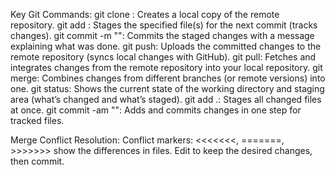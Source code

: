 Key Git Commands:
git clone <repo-url>: Creates a local copy of the remote repository.
git add <file>: Stages the specified file(s) for the next commit (tracks changes).
git commit -m "<message>": Commits the staged changes with a message explaining what was done.
git push: Uploads the committed changes to the remote repository (syncs local changes with GitHub).
git pull: Fetches and integrates changes from the remote repository into your local repository.
git merge: Combines changes from different branches (or remote versions) into one.
git status: Shows the current state of the working directory and staging area (what’s changed and what’s staged).
git add .: Stages all changed files at once.
git commit -am "<message>": Adds and commits changes in one step for tracked files.

Merge Conflict Resolution:
Conflict markers: <<<<<<<, =======, >>>>>>> show the differences in files. Edit to keep the desired changes, then commit.

